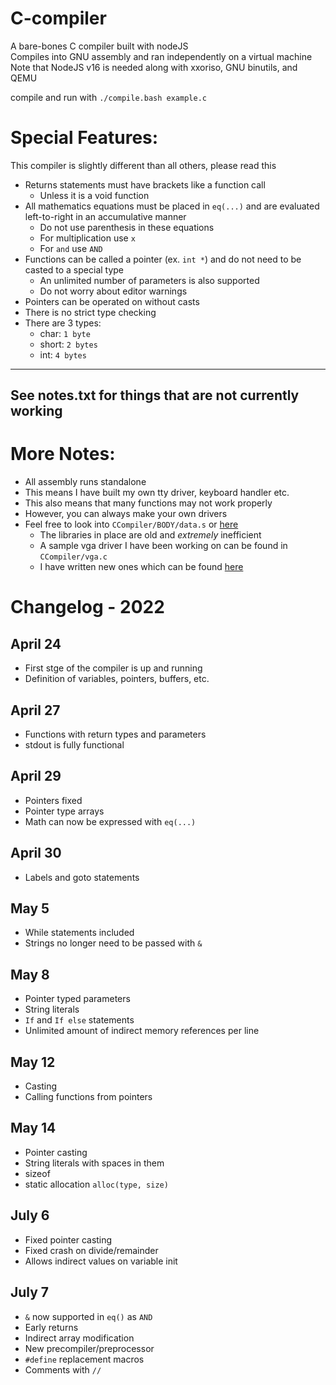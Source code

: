 # C-compiler
A bare-bones C compiler built with nodeJS  
Compiles into GNU assembly and ran independently on a virtual machine  
Note that NodeJS v16 is needed along with xxoriso, GNU binutils, and QEMU  

compile and run with `./compile.bash example.c`

# Special Features:
This compiler is slightly different than all others, please read this
* Returns statements must have brackets like a function call
  * Unless it is a void function
* All mathematics equations must be placed in `eq(...)` and are evaluated left-to-right in an accumulative manner
  * Do not use parenthesis in these equations
  * For multiplication use `x`
  * For `and` use `AND`
* Functions can be called a pointer (ex. `int *`) and do not need to be casted to a special type
  * An unlimited number of parameters is also supported
  * Do not worry about editor warnings
* Pointers can be operated on without casts
* There is no strict type checking
* There are 3 types:
  * char: `1 byte`
  * short: `2 bytes`
  * int: `4 bytes`

---
See notes.txt for things that are not currently working
---
# More Notes:
* All assembly runs standalone  
* This means I have built my own tty driver, keyboard handler etc.  
* This also means that many functions may not work properly  
* However, you can always make your own drivers
* Feel free to look into `CCompiler/BODY/data.s` or [here](https://wiki.osdev.org/Main_Page)
  * The libraries in place are old and *extremely* inefficient
  * A sample vga driver I have been working on can be found in `CCompiler/vga.c`
  * I have written new ones which can be found [here](https://github.com/FISHARMNIC/AssemblyOS/tree/main/BODY/libs)

# Changelog - 2022
## April 24
* First stge of the compiler is up and running
* Definition of variables, pointers, buffers, etc.

## April 27
* Functions with return types and parameters
* stdout is fully functional

## April 29
* Pointers fixed
* Pointer type arrays
* Math can now be expressed with `eq(...)`

## April 30
* Labels and goto statements

## May 5
* While statements included
* Strings no longer need to be passed with `&`

## May 8
* Pointer typed parameters
* String literals
* `If` and `If else` statements
* Unlimited amount of indirect memory references per line

## May 12
* Casting
* Calling functions from pointers

## May 14
* Pointer casting
* String literals with spaces in them
* sizeof
* static allocation `alloc(type, size)`

## July 6
* Fixed pointer casting
* Fixed crash on divide/remainder
* Allows indirect values on variable init

## July 7
* `&` now supported in `eq()` as `AND`
* Early returns
* Indirect array modification
* New precompiler/preprocessor
* `#define` replacement macros
* Comments with `//`
